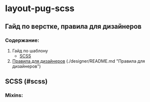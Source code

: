 # layout-pug-scss
## Гайд по верстке, правила для дизайнеров
### Содержание:
1. Гайд по шаблону
   * [SCSS](#scss "SCSS")
2. [Правила для дизайнеров](designers) (./designer/README.md "Правила для дизайнеров")

## SCSS (#scss)
### Mixins: